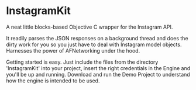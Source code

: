 InstagramKit
==================
 
A neat little blocks-based Objective C wrapper for the Instagram API. 

It readily parses the JSON responses on a background thread and does the dirty work for you so you just have to deal with Instagram model objects.
Harnesses the power of AFNetworking under the hood.

Getting started is easy. Just include the files from the directory 'InstagramKit' into your project, insert the right credentials in the Engine and you'll be up and running.
Download and run the Demo Project to understand how the engine is intended to be used. 
